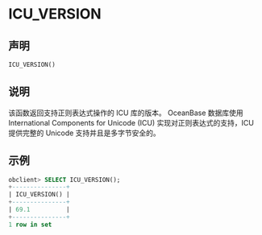 # ICU_VERSION

## 声明

```sql
ICU_VERSION()
```

## 说明

该函数返回支持正则表达式操作的 ICU 库的版本。
OceanBase 数据库使用 International Components for Unicode (ICU) 实现对正则表达式的支持，ICU 提供完整的 Unicode 支持并且是多字节安全的。

## 示例

```sql
obclient> SELECT ICU_VERSION();
+---------------+
| ICU_VERSION() |
+---------------+
| 69.1          |
+---------------+
1 row in set
```
